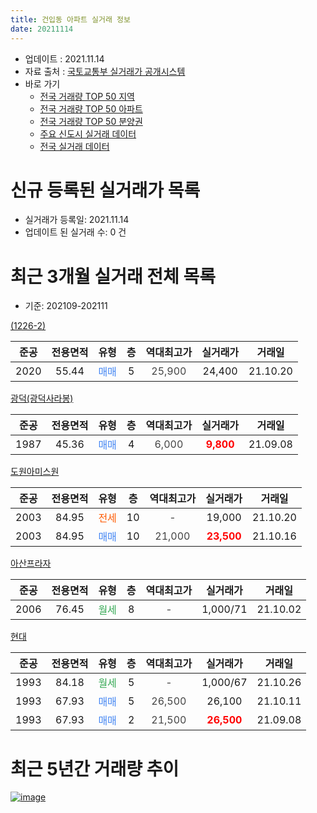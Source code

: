 ```yaml
---
title: 건입동 아파트 실거래 정보
date: 20211114
---
```


* 업데이트 : 2021.11.14
* 자료 출처 : [국토교통부 실거래가 공개시스템](http://rt.molit.go.kr)
* 바로 가기
    * [전국 거래량 TOP 50 지역](https://apt-info.github.io/apt-trade-info/tr)
    * [전국 거래량 TOP 50 아파트](https://apt-info.github.io/apt-trade-info/ta)
    * [전국 거래량 TOP 50 분양권](https://apt-info.github.io/apt-trade-info/tb)
    * [주요 신도시 실거래 데이터](https://apt-info.github.io/apt-trade-info/newtown)
    * [전국 실거래 데이터](https://apt-info.github.io/apt-trade-info/all)



<script async src="https://pagead2.googlesyndication.com/pagead/js/adsbygoogle.js"></script>
<!-- 기본광고 -->
<ins class="adsbygoogle"
     style="display:block"
     data-ad-client="ca-pub-1142216861245946"
     data-ad-slot="4805727019"
     data-ad-format="auto"
     data-full-width-responsive="true"></ins>
<script>
     (adsbygoogle = window.adsbygoogle || []).push({});
</script>


# 신규 등록된 실거래가 목록

* 실거래가 등록일: 2021.11.14
* 업데이트 된 실거래 수: 0 건




<script async src="https://pagead2.googlesyndication.com/pagead/js/adsbygoogle.js"></script>
<!-- 기본광고 -->
<ins class="adsbygoogle"
     style="display:block"
     data-ad-client="ca-pub-1142216861245946"
     data-ad-slot="4805727019"
     data-ad-format="auto"
     data-full-width-responsive="true"></ins>
<script>
     (adsbygoogle = window.adsbygoogle || []).push({});
</script>


# 최근 3개월 실거래 전체 목록
* 기준: 202109-202111


[(1226-2)](https://search.naver.com/search.naver?query=%281226-2%29)

|준공|전용면적|유형|층|역대최고가|실거래가|거래일|
|:---:|:---:|:---:|:---:|:---:|:---:|:---:|
|2020|55.44|<span style="color:#4285F3">매매</span>|5|<span style="color:#444444">25,900</span>|24,400|21.10.20|

[광덕(광덕사라봉)](https://search.naver.com/search.naver?query=%EA%B4%91%EB%8D%95%28%EA%B4%91%EB%8D%95%EC%82%AC%EB%9D%BC%EB%B4%89%29)

|준공|전용면적|유형|층|역대최고가|실거래가|거래일|
|:---:|:---:|:---:|:---:|:---:|:---:|:---:|
|1987|45.36|<span style="color:#4285F3">매매</span>|4|<span style="color:#444444">6,000</span>|<b><span style="color:#FF0000">9,800</span></b>|21.09.08|

[도원아미스원](https://search.naver.com/search.naver?query=%EB%8F%84%EC%9B%90%EC%95%84%EB%AF%B8%EC%8A%A4%EC%9B%90)

|준공|전용면적|유형|층|역대최고가|실거래가|거래일|
|:---:|:---:|:---:|:---:|:---:|:---:|:---:|
|2003|84.95|<span style="color:#FF5A00">전세</span>|10|<span style="color:#444444">-</span>|19,000|21.10.20|
|2003|84.95|<span style="color:#4285F3">매매</span>|10|<span style="color:#444444">21,000</span>|<b><span style="color:#FF0000">23,500</span></b>|21.10.16|

[아산프라자](https://search.naver.com/search.naver?query=%EC%95%84%EC%82%B0%ED%94%84%EB%9D%BC%EC%9E%90)

|준공|전용면적|유형|층|역대최고가|실거래가|거래일|
|:---:|:---:|:---:|:---:|:---:|:---:|:---:|
|2006|76.45|<span style="color:#34A853">월세</span>|8|<span style="color:#444444">-</span>|1,000/71|21.10.02|

[현대](https://search.naver.com/search.naver?query=%ED%98%84%EB%8C%80)

|준공|전용면적|유형|층|역대최고가|실거래가|거래일|
|:---:|:---:|:---:|:---:|:---:|:---:|:---:|
|1993|84.18|<span style="color:#34A853">월세</span>|5|<span style="color:#444444">-</span>|1,000/67|21.10.26|
|1993|67.93|<span style="color:#4285F3">매매</span>|5|<span style="color:#444444">26,500</span>|26,100|21.10.11|
|1993|67.93|<span style="color:#4285F3">매매</span>|2|<span style="color:#444444">21,500</span>|<b><span style="color:#FF0000">26,500</span></b>|21.09.08|



<script async src="https://pagead2.googlesyndication.com/pagead/js/adsbygoogle.js"></script>
<!-- 기본광고 -->
<ins class="adsbygoogle"
     style="display:block"
     data-ad-client="ca-pub-1142216861245946"
     data-ad-slot="4805727019"
     data-ad-format="auto"
     data-full-width-responsive="true"></ins>
<script>
     (adsbygoogle = window.adsbygoogle || []).push({});
</script>


# 최근 5년간 거래량 추이


<div style="width:100%;">
    <canvas id="deal_progress" height="200"></canvas>
</div>

<script>
new Chart(document.getElementById("deal_progress"), {
    type: 'line',
    data: {
        labels: ['16.01','16.02','16.03','16.04','16.05','16.06','16.07','16.08','16.09','16.10','16.11','16.12','17.01','17.02','17.04','17.05','17.06','17.07','17.08','17.09','17.10','17.11','17.12','18.01','18.02','18.03','18.04','18.05','18.06','18.07','18.08','18.09','18.10','18.11','18.12','19.01','19.02','19.03','19.04','19.05','19.06','19.07','19.08','19.09','19.10','19.11','19.12','20.01','20.02','20.03','20.04','20.05','20.06','20.07','20.08','20.09','20.10','20.11','20.12','21.01','21.02','21.03','21.04','21.05','21.06','21.07','21.08','21.09','21.10'],
        datasets: [{
            label: '매매/분양권',
            data: [4,1,1,2,1,2,4,4,3,4,4,3,2,5,4,1,3,1,3,2,3,2,6,4,4,4,3,3,5,7,2,1,5,3,4,4,1,6,2,5,2,1,1,3,3,16,3,1,1,7,1,5,3,2,5,4,3,5,4,5,4,4,2,1,6,8,4,2,3],
            borderColor: "rgba(66, 133, 243, 1)",
            backgroundColor: "rgba(66, 133, 243, 0.05)",
            borderWidth: 1,
            pointRadius: 0,
            fill: false,
            lineTension: 0
        },{
            label: '전/월세',
            data: [2,0,1,1,1,0,0,1,0,0,3,3,1,1,2,0,0,4,1,0,0,2,2,4,2,0,1,0,0,0,0,0,1,2,0,1,3,0,1,0,1,0,1,1,1,0,0,0,0,3,2,0,0,0,0,1,0,0,0,1,0,0,0,0,1,2,2,0,3],
            borderColor: "rgba(255, 90, 0, 1)",
            backgroundColor: "rgba(255, 90, 0, 0.05)",
            borderWidth: 1,
            pointRadius: 0,
            fill: false,
            lineTension: 0
        },{
            label: '합계',
            data: [6,1,2,3,2,2,4,5,3,4,7,6,3,6,6,1,3,5,4,2,3,4,8,8,6,4,4,3,5,7,2,1,6,5,4,5,4,6,3,5,3,1,2,4,4,16,3,1,1,10,3,5,3,2,5,5,3,5,4,6,4,4,2,1,7,10,6,2,6],
            borderColor: "rgba(0, 0, 0, 1)",
            backgroundColor: "rgba(0, 0, 0, 0.03)",
            borderWidth: 0.1,
            pointRadius: 0,
            fill: true,
            lineTension: 0
        }
        ]
    },
    options: {
        responsive: true,
        title: {
            display: false
        },
        tooltips: {
            mode: 'index',
            intersect: false
        },
        hover: {
            mode: 'nearest',
            intersect: true
        },
        scales: {
            xAxes: [{
                display: true,
                scaleLabel: {
                    display: true,
                    labelString: '년/월'
                }
            }],
            yAxes: [{
                display: true,
                ticks: {
                    suggestedMin: 0,
                },
                scaleLabel: {
                    display: true,
                    labelString: '실거래 수'
                }
            }]
        }
    }
});

</script>


[![image](https://apt-info.github.io/images/2020-01-03-apt-trade-info/1024x500.png)](https://play.google.com/store/apps/details?id=com.aptinfo.apttradeinfo)

